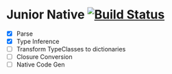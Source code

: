 # Junior Native [![Build Status](https://travis-ci.org/holoed/JuniorNative.svg?branch=master)](https://travis-ci.org/holoed/JuniorNative)

- [x] Parse
- [x] Type Inference
- [ ] Transform TypeClasses to dictionaries
- [ ] Closure Conversion
- [ ] Native Code Gen
